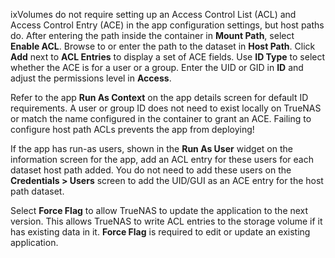&NewLine;

ixVolumes do not require setting up an Access Control List (ACL) and Access Control Entry (ACE) in the app configuration settings, but host paths do.
After entering the path inside the container in **Mount Path**, select **Enable ACL**.
Browse to or enter the path to the dataset in **Host Path**.
Click **Add** next to **ACL Entries** to display a set of ACE fields.
Use **ID Type** to select whether the ACE is for a user or a group.
Enter the UID or GID in **ID** and adjust the permissions level in **Access**.

Refer to the app **Run As Context** on the app details screen for default ID requirements.
A user or group ID does not need to exist locally on TrueNAS or match the name configured in the container to grant an ACE.
Failing to configure host path ACLs prevents the app from deploying!

If the app has run-as users, shown in the **Run As User** widget on the information screen for the app, add an ACL entry for these users for each dataset host path added.
You do not need to add these users on the **Credentials > Users** screen to add the UID/GUI as an ACE entry for the host path dataset.

Select **Force Flag** to allow TrueNAS to update the application to the next version.
This allows TrueNAS to write ACL entries to the storage volume if it has existing data in it.
**Force Flag** is required to edit or update an existing application.
